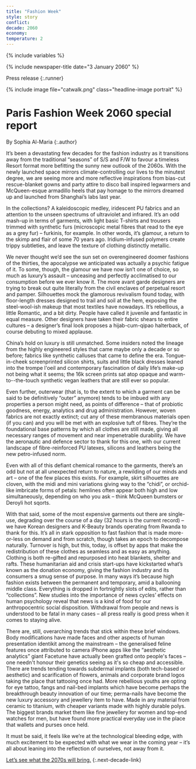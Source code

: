 ```yaml
---
title: "Fashion Week"
style: story
conflict: 
decade: 2060
economy: 
temperature: 2 
---
```


{% include variables %}

{% include newspaper-title date="3 January 2060" %}

Press release
{:.runner}

{% include image file="catwalk.png" class="headline-image portrait" %}

# Paris Fashion Week 2060 special report 

By Sophia Al-Maria
{:.author}

It’s been a devastating few decades for the fashion industry as it transitions away from the traditional “seasons” of S/S and F/W to favour a timeless Resort format more befitting the sunny new outlook of the 2060s. With the newly launched space mirrors climate-controlling our lives to the minutest degree, we are seeing more and more reflective inspirations from bias-cut rescue-blanket gowns and party attire to disco ball inspired legwarmers and McQueen-esque armadillo heels that pay homage to the mirrors dreamed up and launched from Shanghai’s labs last year.

In the collections? A kaleidoscopic medley, iridescent PU fabrics and an attention to the unseen spectrums of ultraviolet and infrared. It’s an odd mash-up in terms of garments, with light basic T-shirts and trousers trimmed with synthetic furs (microscopic metal fibres that read to the eye as a grey fur) – furkinis, for example. In other words, it’s glamour, a return to the skimp and flair of some 70&nbsp;years ago. Iridium-infused polymers create trippy subtleties, and leave the texture of clothing distinctly metallic.

We never thought we’d see the sun set on overengineered doomer fashions of the thirties, the apocalypse we anticipated was actually a psychic fatigue of it. To some, though, the glamour we have now isn’t one of choice, so much as luxury’s assault – unceasing and perfectly acclimatised to our consumption before we ever know it. The more avant garde designers are trying to break out quite literally from the civil enclaves of perpetual resort and pamper. Silhouettes mock the glamorous revivalism found today, with floor-length dresses designed to trail and soil at the hem, exposing the steel-wool-ish makeup that most textiles have nowadays. It’s rebellious, a little Romantic, and a bit dirty. People have called it juvenile and fantastic in equal measure. Other designers have taken their fabric shears to entire cultures – a designer’s final look proposes a hijab-cum-qipao halterback, of course debuting to mixed applause.

China’s hold on luxury is still unmatched. Some insiders noted the lineage from the highly engineered styles that came maybe only a decade or so before; fabrics like synthetic calluses that came to define the era. Tongue-in-cheek screenprinted silicon shirts, suits and little black dresses leaned into the trompe l'oeil and contemporary fascination of daily life’s make-up not being what it seems; the 16k screen prints sat atop opaque and warm-to--the-touch synthetic vegan leathers that are still ever so popular.

Even further, outerwear (that is, to the extent to which a garment can be said to be definitively “outer” anymore) tends to be imbued with any properties a person might need, as points of difference – that of probiotic goodness, energy, analytics and drug administration. However, woven fabrics are not exactly extinct; cut any of these membranous materials open (if you can) and you will be met with an explosive tuft of fibres. They’re the foundational base patterns by which all clothes are still made, giving all necessary ranges of movement and near impenetrable durability. We have the aeronautic and defence sector to thank for this one, with our current landscape of fibre-reinforced PU latexes, silicons and leathers being the new petro-infused norm.

Even with all of this defiant chemical romance to the garments, there’s an odd but not at all unexpected return to nature, a rewilding of our minds and art – one of the few places this exists. For example, skirt silhouettes are cloven, with the midi and mini variations giving way to the “chidi”, or orchid-like imbricate forms of petals: hemlines often appear both high and low simultaneously, depending on who you ask – think McQueen bumsters or Deroyli hot sqorts.

With that said, some of the most expensive garments out there are single-use, degrading over the course of a day (32&nbsp;hours is the current record) – we have Korean designers and K-Beauty brands operating from Rwanda to thank for this. It’s all in stark opposition to fast fashion that is made more-or-less on demand and from scratch, though takes an epoch to decompose naturally. Turnover is high, but this, today, is offset by apps that make the redistribution of these clothes as seamless and as easy as anything. Clothing is both re-gifted and repurposed into heat blankets, shelter and rafts. These humanitarian aid and crisis start-ups have kickstarted what’s known as the donation economy, giving the fashion industry and its consumers a smug sense of purpose. In many ways it’s because high fashion exists between the permanent and temporary, amid a ballooning middle class. Everything is dropped in fortnightly slots of edits, rather than “collections”. New studies into the importance of news cycles’ effects on human psychology reveal that news is a kind of food for our anthropocentric social disposition. Withdrawal from people and news is understood to be fatal in many cases – all press really is good press when it comes to staying alive.

There are, still, overarching trends that stick within these brief windows. Body modifications have made faces and other aspects of human presentation identikit among the mainstream – the generalised feline features once attributed to camera iPhone apps like the “aesthetic analytics” giant Facetune have actually been grafted onto people's faces – one needn't honour their genetics seeing as it's so cheap and accessible. There are trends tending towards subdermal implants (both tech-based or aesthetic) and scarification of flowers, animals and corporate brand logos taking the place that tattooing once had. More rebellious youths are opting for eye tattoo, fangs and nail-bed implants which have become perhaps the breakthrough beauty innovation of our time; perma-nails have become the new luxury accessory and jewellery item to have. Made in any material from ceramic to titanium, with cheaper variants made with highly durable polys. The biggest brands market them like fine jewellery for women and top-end watches for men, but have found more practical everyday use in the place that wallets and purses once held.

It must be said, it feels like we’re at the technological bleeding edge, with much excitement to be expected with what we wear in the coming year – it’s all about leaning into the reflection of ourselves, not away from it.

[Let’s see what the 2070s will bring.](chapter_hackers-attack-space-fleet.html)
{:.next-decade-link}
